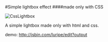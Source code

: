 #Simple lightbox effect
####made only with CSS

![CssLightbox](http://144.76.103.88/webforge_static/appLogos/cssLightbox.png)

A simple lightbox made only with html and css.

demo: http://jsbin.com/luripe/edit?output
